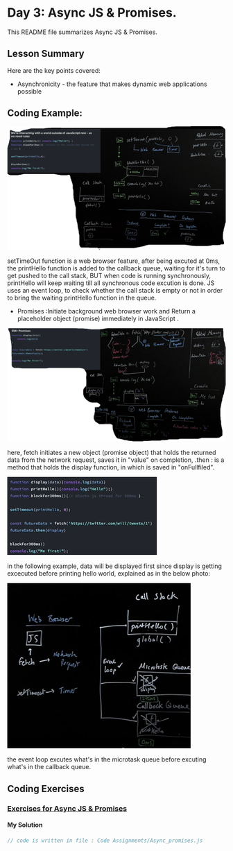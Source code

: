# Day 3: Async JS & Promises.

This README file summarizes Async JS & Promises. 

## Lesson Summary
Here are the key points covered:

- Asynchronicity - the feature that makes dynamic web applications possible
## Coding Example:

![](./images/Sync%20Prog.png)

setTimeOut function is a web browser feature, after being excuted at 0ms, the printHello function is added to the callback queue,
waiting for it's turn to get pushed to the call stack, BUT when code is running synchronously, printHello will keep waiting till all synchronous code excution is done.
JS uses an event loop, to check whether the call stack is empty or not in order to bring the waiting printHello function in the queue.
- Promises :Initiate background web browser work and Return a placeholder object (promise) immediately in JavaScript .

![](./images/promises.png)

here, fetch initiates a new object (promise object) that holds the returned data from the network request, saves it in "value" on completion,
.then : is a method that holds the display function, in which is saved in "onFullfiled".

![](./images/promises%20example.png)

in the following example, data will be displayed first since display is getting excecuted before printing hello world, explained as in the below photo: 

![](./images/promises%20queues.png)

the event loop excutes what's in the microtask queue before excuting what's in the callback queue.


## Coding Exercises

### [Exercises for Async JS & Promises](https://github.com/orjwan-alrajaby/gsg-expressjs-backend-training-2023/blob/main/learning-sprint-1/week2-day3-tasks/tasks.md)

#### My Solution
```javascript
// code is written in file : Code Assignments/Async_promises.js
```

